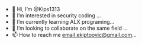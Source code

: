 - 👋 Hi, I’m @Kips1313
- 👀 I’m interested in security coding ...
- 🌱 I’m currently learning ALX programing...
- 💞️ I’m looking to collaborate on the same field ...
- 📫 How to reach me email.ekiptoovic@gmail.com...

<!---
Kips1313/Kips1313 is a ✨ special ✨ repository because its `README.md` (this file) appears on your GitHub profile.
You can click the Preview link to take a look at your changes.
--->
